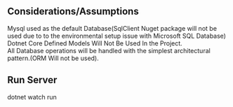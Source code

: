 ## Considerations/Assumptions
Mysql used as the default Database(SqlClient Nuget package will not be used due to to the environmental setup issue with Microsoft SQL Database) <br>
Dotnet Core Defined Models Will Not Be Used In the Project.  <br>
All Database operations will be handled with the simplest architectural pattern.(ORM Will not be used).  <br>

## Run Server
dotnet watch run




